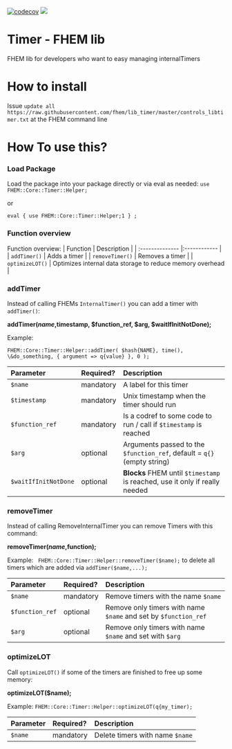 [![codecov](https://codecov.io/gh/fhem/lib_timer/branch/master/graph/badge.svg)](https://codecov.io/gh/fhem/lib_timer)
![](https://github.com//fhem/lib_timer/workflows/Perl%20Modules%26FHEM%20Unittests/badge.svg?branch=master)

Timer - FHEM lib 
======

FHEM lib  for developers who want to easy managing internalTimers


How to install
======

Issue `update all https://raw.githubusercontent.com/fhem/lib_timer/master/controls_libtimer.txt` at the FHEM command line

How To use this?
=====

### Load Package

Load the package into your package directly or via eval as needed:
`use FHEM::Core::Timer::Helper;`

or 

`eval { use FHEM::Core::Timer::Helper;1 } ;`

### Function overview

Function overview:
| Function        | Description  |
| :-------------- |:------------ | 
| `addTimer()`    | Adds a timer |
| `removeTimer()` | Removes a timer |
| `optimizeLOT()` | Optimizes internal data storage to reduce memory overhead |

### addTimer

Instead of calling FHEMs `InternalTimer()` you can add a timer with `addTimer()`:

**addTimer($name,$timestamp, $function_ref, $arg, $waitIfInitNotDone);**

Example:

`FHEM::Core::Timer::Helper::addTimer( $hash{NAME}, time(), \&do_something, { argument => q{value} }, 0 );`

| Parameter             | Required?   | Description  |
| :---------------------|:----------- | :----------  |
| `$name`               | mandatory   | A label for this timer|
| `$timestamp`          | mandatory   | Unix timestamp when the timer should run|
| `$function_ref`       | mandatory   | Is a codref to some code to run / call if `$timestamp` is reached|
| `$arg`                | optional    | Arguments passed to the `$function_ref`, default = `q{}`(empty string) |
| `$waitIfInitNotDone`  | optional    | **Blocks** FHEM until `$timestamp` is reached, use it only if really needed|


### removeTimer

Instead of calling RemoveInternalTimer you can remove Timers with this command:

**removeTimer($name,$function);** 

Example:
`  FHEM::Core::Timer::Helper::removeTimer($name); ` to delete all timers which are added via `addTimer($name,...);`

| Parameter        | Required?      | Description  |
| :--------------- | :------------- | :------------|
| `$name`          | mandatory      | Remove timers with the name `$name` |
| `$function_ref`  | optional       | Remove only timers with name `$name` and set by `$function_ref` |
| `$arg`           | optional       | Remove only timers with name `$name` and set with `$arg` |

### optimizeLOT

Call `optimizeLOT()` if some of the timers are finished to free up some memory:

**optimizeLOT($name);** 

Example:
`FHEM::Core::Timer::Helper::optimizeLOT(q{my_timer);`

| Parameter     | Required? | Description |
| :------------ | :-------  | :---------- |
| `$name`       | mandatory | Delete timers with name `$name` |
